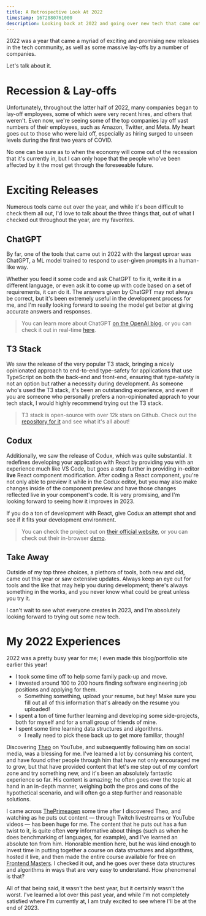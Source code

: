 ```yaml
---
title: A Retrospective Look At 2022
timestamp: 1672880761000
description: Looking back at 2022 and going over new tech that came out, my experiences over the year, and more.
---
```


2022 was a year that came a myriad of exciting and promising new releases in the tech community, as well as some massive lay-offs by a number of companies.

Let's talk about it.

# Recession & Lay-offs

Unfortunately, throughout the latter half of 2022, many companies began to lay-off employees, some of which were very recent hires, and others that weren't. Even now, we're seeing some of the top companies lay off vast numbers of their employees, such as Amazon, Twitter, and Meta. My heart goes out to those who were laid off, especially as hiring surged to unseen levels during the first two years of COVID.

No one can be sure as to when the economy will come out of the recession that it's currently in, but I can only hope that the people who've been affected by it the most get through the foreseeable future.

# Exciting Releases

Numerous tools came out over the year, and while it's been difficult to check them all out, I'd love to talk about the three things that, out of what I checked out throughout the year, are my favorites.

## ChatGPT
By far, one of the tools that came out in 2022 with the largest uproar was ChatGPT, a ML model trained to respond to user-given prompts in a human-like way.

Whether you feed it some code and ask ChatGPT to fix it, write it in a different language, or even ask it to come up with code based on a set of requirements, it can do it. The answers given by ChatGPT may not always be correct, but it's been extremely useful in the development process for me, and I'm really looking forward to seeing the model get better at giving accurate answers and responses.

> You can learn more about ChatGPT [on the OpenAI blog](https://openai.com/blog/chatgpt/), or you can check it out in real-time [here](https://chat.openai.com/chat).

## T3 Stack
We saw the release of the very popular T3 stack, bringing a nicely opinionated approach to end-to-end type-safety for applications that use TypeScript on both the back-end and front-end, ensuring that type-safety is not an option but rather a necessity during development. As someone who's used the T3 stack, it's been an outstanding experience, and even if you are someone who personally prefers a non-opinionated apprach to your tech stack, I would highly recommend trying out the T3 stack.

> T3 stack is open-source with over 12k stars on Github. Check out the [repository for it](https://github.com/t3-oss/create-t3-app) and see what it's all about!

## Codux
Additionally, we saw the release of Codux, which was quite substantial. It redefines developing your application with React by providing you with an experience much like VS Code, but goes a step further in providing in-editor **live** React component modification. After coding a React component, you're not only able to preview it while in the Codux editor, but you may also make changes inside of the component preview and have those changes reflected live in your component's code. It is very promising, and I'm looking forward to seeing how it improves in 2023.

If you do a ton of development with React, give Codux an attempt shot and see if it fits your development environment.

> You can check the project out on [their official website](https://www.codux.com/), or you can check out their in-browser [demo](https://codux-demos.com/blueprint-css-webapp/?type=home).

## Take Away
Outside of my top three choices, a plethora of tools, both new and old, came out this year or saw extensive updates. Always keep an eye out for tools and the like that may help you during development; there's always something in the works, and you never know what could be great unless you try it.

I can't wait to see what everyone creates in 2023, and I'm absolutely looking forward to trying out some new tech.

# My 2022 Experiences

2022 was a pretty busy year for me; I even made this blog/portfolio site earlier this year!

- I took some time off to help some family pack-up and move.
- I invested around 100 to 200 hours finding software engineering job positions and applying for them.
  - Something something, upload your resume, but hey! Make sure you fill out all of this information that's already on the resume you uploaded!
- I spent a ton of time further learning and developing some side-projects, both for myself and for a small group of friends of mine.
- I spent some time learning data structures and algorithms.
  - I really need to pick these back up to get more familiar, though!

Discovering [Theo](https://twitter.com/t3dotgg) on YouTube, and subsequently following him on social media, was a blessing for me. I've learned a lot by consuming his content, and have found other people through him that have not only encouraged me to grow, but that have provided content that let's me step out of my comfort zone and try something new, and it's been an absolutely fantastic experience so far. His content is amazing; he often goes over the topic at hand in an in-depth manner, weighing both the pros and cons of the hypothetical scenario, and will often go a step further and reasonable solutions.

I came across [ThePrimeagen](https://www.twitch.tv/theprimeagen) some time after I discovered Theo, and watching as he puts out content &mdash; through Twitch livestreams or YouTube videos &mdash; has been huge for me. The content that he puts out has a fun twist to it, is quite often **very** informative about things (such as when he does benchmarking of languages, for example), and I've learned an absolute ton from him. Honorable mention here, but he was kind enough to invest time in putting together a course on data structures and algorithms, hosted it live, and then made the entire course available for free on [Frontend Masters](https://frontendmasters.com/courses/algorithms/heap/). I checked it out, and he goes over these data structures and algorithms in ways that are very easy to understand. How phenomenal is that?

All of that being said, it wasn't the best year, but it certainly wasn't the worst. I've learned a lot over this past year, and while I'm not completely satisfied where I'm currently at, I am truly excited to see where I'll be at the end of 2023.
